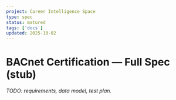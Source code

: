 ```yaml
---
project: Career Intelligence Space
type: spec
status: matured
tags: ['docs']
updated: 2025-10-02
---
```


# BACnet Certification — Full Spec (stub)
_TODO: requirements, data model, test plan._
